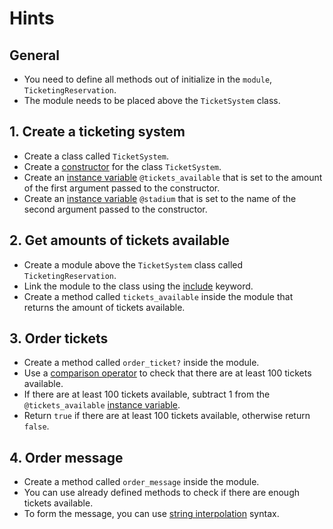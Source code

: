 # Hints

## General

- You need to define all methods out of initialize in the `module`, `TicketingReservation`.
- The module needs to be placed above the `TicketSystem` class.

## 1. Create a ticketing system

- Create a class called `TicketSystem`.
- Create a [constructor][new-initialize] for the class `TicketSystem`.
- Create an [instance variable][instance-variable] `@tickets_available` that is set to the amount of the first argument passed to the constructor.
- Create an [instance variable][instance-variable] `@stadium` that is set to the name of the second argument passed to the constructor.

## 2. Get amounts of tickets available

- Create a module above the `TicketSystem` class called `TicketingReservation`.
- Link the module to the class using the [include][include] keyword.
- Create a method called `tickets_available` inside the module that returns the amount of tickets available.

## 3. Order tickets

- Create a method called `order_ticket?` inside the module.
- Use a [comparison operator][equality-and-comparison] to check that there are at least 100 tickets available.
- If there are at least 100 tickets available, subtract 1 from the `@tickets_available` [instance variable][instance-variable].
- Return `true` if there are at least 100 tickets available, otherwise return `false`.

## 4. Order message

- Create a method called `order_message` inside the module.
- You can use already defined methods to check if there are enough tickets available.
- To form the message, you can use [string interpolation][string-interpolation] syntax.

[equality-and-comparison]: https://crystal-lang.org/reference/latest/syntax_and_semantics/operators.html#equality-and-comparison
[include]: https://crystal-lang.org/reference/syntax_and_semantics/modules.html#include
[instance-variable]: https://crystal-lang.org/reference/syntax_and_semantics/methods_and_instance_variables.html#methods-and-instance-variables
[new-initialize]: https://crystal-lang.org/reference/syntax_and_semantics/new%2C_initialize_and_allocate.html
[string-interpolation]: https://crystal-lang.org/reference/tutorials/basics/40_strings.html#interpolation
